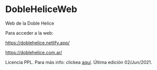 # DobleHeliceWeb


Web de la Doble Helice


Para acceder a la web:


https://doblehelice.netlify.app/

https://doblehelice.com.ar/

Licencia PPL. Para más info: clickea <a href="https://endefensadelsl.org/ppl_deed_es.html">aquí</a>. Última edición 02/Jun/2021.

